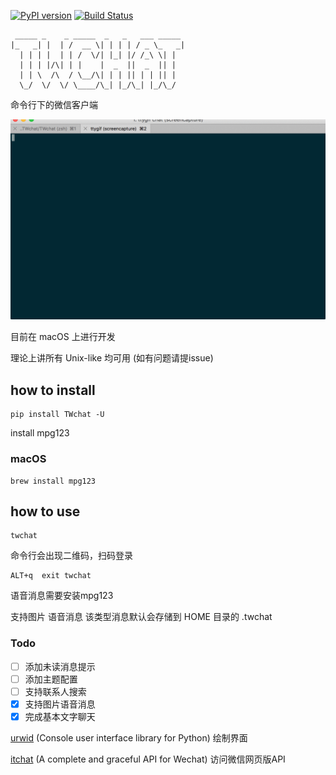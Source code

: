 [![PyPI version](https://badge.fury.io/py/TWchat.svg)](https://badge.fury.io/py/TWchat) [![Build Status](https://travis-ci.org/huanglizhuo/TWchat.svg?branch=master)](https://travis-ci.org/huanglizhuo/TWchat)

```Text
 _____ _    _ _____  _   _   ___ _____ 
|_   _| |  | /  __ \| | | | / _ \_   _|
  | | | |  | | /  \/| |_| |/ /_\ \| |  
  | | | |/\| | |    |  _  ||  _  || |  
  | | \  /\  / \__/\| | | || | | || |  
  \_/  \/  \/ \____/\_| |_/\_| |_/\_/  
```

命令行下的微信客户端

![demo](./TWchat/demo.gif "demo")

目前在 macOS 上进行开发

理论上讲所有 Unix-like 均可用 (如有问题请提issue)

## how to install 

```
pip install TWchat -U
```

install mpg123
 
### macOS

```
brew install mpg123
```

## how to use

```
twchat
```

命令行会出现二维码，扫码登录

``` 
ALT+q  exit twchat
```

语音消息需要安装mpg123

支持图片 语音消息 该类型消息默认会存储到 HOME 目录的 .twchat

### Todo

- [ ] 添加未读消息提示
- [ ] 添加主题配置
- [ ] 支持联系人搜索
- [x] 支持图片语音消息
- [x] 完成基本文字聊天

[urwid](https://github.com/urwid/urwid) (Console user interface library for Python) 绘制界面

[itchat](https://github.com/littlecodersh/ItChat) (A complete and graceful API for Wechat) 访问微信网页版API
